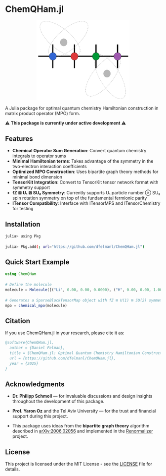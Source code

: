 # ChemQHam.jl

<p align="center">
  <img src="docs/images/ChemQHam_logo.png" alt="ChemQHam.jl Logo" width="300">
</p>

A Julia package for optimal quantum chemistry Hamiltonian construction in matrix product operator (MPO) form.

⚠️ **This package is currently under active development** ⚠️

## Features

- **Chemical Operator Sum Generation**: Convert quantum chemistry integrals to operator sums
- **Minimal Hamiltonian terms**: Takes advantage of the symmetry in the two-electron interaction coefficients
- **Optimized MPO Construction**: Uses bipartite graph theory methods for minimal bond dimension
- **TensorKit Integration**: Convert to TensorKit tensor network format with symmetry support
- **fZ ⊠ U₁ ⊠ SU₂ Symmetry**: Currently supports U₁ particle number ⊗ SU₂ spin rotation symmetry on top of the fundamental fermionic parity
- **ITensor Compatibility**: Interface with ITensorMPS and ITensorChemistry for testing

## Installation

```bash
julia> using Pkg

julia> Pkg.add(; url="https://github.com/dfelmanl/ChemQHam.jl")
```

## Quick Start Example

```julia
using ChemQHam

# Define the molecule
molecule = Molecule([("Li", 0.00, 0.00, 0.0000), ("H", 0.00, 0.00, 1.000)])

# Generates a SparseBlockTensorMap object with fZ ⊠ U(1) ⊠ SU(2) symmetry
mpo = chemical_mpo(molecule)
```

## Citation

If you use ChemQHam.jl in your research, please cite it as:

```bibtex
@software{ChemQHam.jl,
  author = {Daniel Felman},
  title = {ChemQHam.jl: Optimal Quantum Chemistry Hamiltonian Construction in MPO Form},
  url = {https://github.com/dfelmanl/ChemQHam.jl},
  year = {2025}
}
```

## Acknowledgments
- **Dr. Philipp Schmoll** — for invaluable discussions and design insights throughout the development of this package.

- **Prof. Yaron Oz** and the Tel Aviv University — for the trust and financial support during this project.

- This package uses ideas from the **bipartite graph theory** algorithm described in [arXiv:2006.02056](https://arxiv.org/pdf/2006.02056) and implemented in the [Renormalizer](https://shuaigroup.github.io/Renormalizer/) project.

## License

This project is licensed under the MIT License - see the [LICENSE](LICENSE) file for details.
